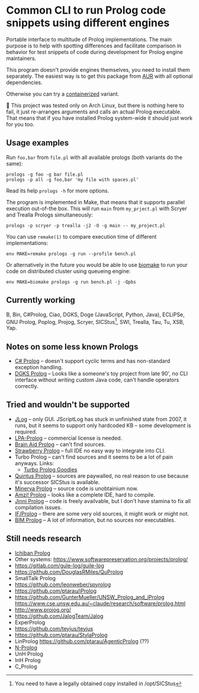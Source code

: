 # Common CLI to run Prolog code snippets using different engines

Portable interface to multitude of Prolog implementations. The main purpose is
to help with spotting differences and facilitate comparison in behavior for
test snippets of code during development for Prolog engine maintainers.

This program doesn't provide engines themselves, you need to install them
separately. The easiest way is to get this package from [AUR][AUR] with all
optional dependencies.

Otherwise you can try a [containerized][Docker] variant.

🚧 This project was tested only on Arch Linux, but there is nothing here to fail,
it just re-arranges arguments and calls an actual Prolog executable. That means
that if you have installed Prolog system-wide it should just work for you too.

[AUR]: https://aur.archlinux.org/packages/prologs
[Docker]: https://github.com/hurufu/prolog-docker

## Usage examples

Run `foo,bar` from `file.pl` with all available prologs (both variants do the same):

    prologs -g foo -g bar file.pl
    prologs -p all -g foo,bar 'my file with spaces.pl'

Read its help `prologs -h` for more options.

The program is implemented in Make, that means that it supports parallel
execution out-of-the box. This will run `main` from `my_prject.pl` with Scryer
and Trealla Prologs simultaneously:

    prologs -p scryer -p trealla -j2 -O -g main -- my_project.pl

You can use `remake(1)` to compare execution time of different implementations:

    env MAKE=remake prologs -g run --profile bench.pl

Or alternatively in the future you would be able to use [biomake][biomake] to
run your code on distributed cluster using queueing engine:

    env MAKE=biomake prologs -g run bench.pl -j -Qpbs

[biomake]: https://github.com/evoldoers/biomake

## Currently working

B, Bin, C#Prolog, Ciao, DGKS, Doge (JavaScript, Python, Java), ECLiPSe, GNU Prolog, Poplog,
Projog, Scryer, SICStus[^1], SWI, Trealla, Tau, Tu, XSB, Yap.

## Notes on some less known Prologs

  * [C# Prolog][i] – doesn't support cyclic terms and has non-standard exception
    handling.
  * [DGKS Prolog][e] – Looks like a someone's toy project from late 90', no CLI
    interface without writing custom Java code, can't handle operators correctly.

## Tried and wouldn't be supported

  * [JLog][a] – only GUI. JScriptLog has stuck in unfinished state from 2007,
    it runs, but it seems to support only hardcoded KB – some development is
    required.
  * [LPA-Prolog][b] – commercial license is needed.
  * [Brain Aid Prolog][c] – can't find sources.
  * [Strawberry Prolog][d] – full IDE no easy way to integrate
    into CLI.
  * Turbo Prolog – can't find sources and it seems to be a lot of pain anyways.
    Links:
      * [Turbo Prolog Goodies][f]
  * [Quintus Prolog][g] – sources are paywalled, no real reason to use because
    it's successor SICStus is available.
  * [Minerva Prolog][h] – source code is unobtainium now.
  * [Amzi! Prolog][j] – looks like a complete IDE, hard to compile.
  * [Jinni Prolog][k] – code is freely availvable, but I don't have stamina to
    fix all compilation issues.
  * [IF/Prolog][l] – there are some very old sources, it might work or might not.
  * [BIM Prolog][m] – A lot of information, but no sources nor executables.

## Still needs research

  * [Ichiban Prolog][o]
  * Other systems: https://www.softwarepreservation.org/projects/prolog/
  * https://gitlab.com/gule-log/guile-log
  * https://github.com/DouglasRMiles/QuProlog
  * SmallTalk Prolog
  * https://github.com/leonweber/spyrolog
  * https://github.com/ptarau/iProlog
  * https://github.com/GunterMueller/UNSW_Prolog_and_iProlog
    https://www.cse.unsw.edu.au/~claude/research/software/prolog.html
  * http://www.projog.org/
  * https://github.com/JalogTeam/Jalog
  * ExperProlog
  * https://github.com/teyjus/teyjus
  * https://github.com/ptarau/StylaProlog
  * LinProlog https://github.com/ptarau/AgenticProlog (??)
  * [N-Prolog](https://github.com/sasagawa888/nprolog)
  * UnH Prolog
  * InH Prolog
  * C_Prolog

[^1]: You need to have a legally obtained copy installed in /opt/SICStus

[a]: https://jlogic.sourceforge.net/ "JLog and JScriptLog sources"
[b]: https://www.lpa.co.uk/ind_pro.htm
[c]: http://www.fraber.de/bap/index.html
[d]: https://dobrev.com/
[e]: https://web.archive.org/web/20090724160647/http://geocities.com/SiliconValley/Campus/7816/
[f]: https://web.archive.org/web/20031203213809/http://perso.wanadoo.fr/colin.barker/tpro/tpro.htm
[g]: https://quintus.sics.se/
[h]: https://web.archive.org/web/20121105020447/http://www.ifcomputer.co.jp/MINERVA/Download/home_en.html
[i]: http://sourceforge.net/projects/cs-prolog/
[j]: http://www.amzi.com/AmziOpenSource/
[k]: https://github.com/heathmanb/JinniProlog
[l]: https://web.archive.org/web/20170717032834/http://www.ifcomputer.de/Products/Prolog/Download/home_de.html
[m]: https://people.cs.kuleuven.be/~Maurice.Bruynooghe/Prolog/Prolog.html
[o]: https://github.com/ichiban/prolog
